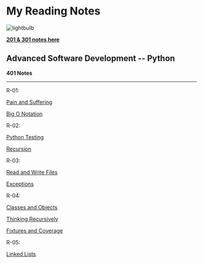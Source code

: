 # My Reading Notes
  
  ![lightbulb](https://user-images.githubusercontent.com/61428656/75473987-fe78c100-594a-11ea-99e6-8322e6af80aa.jpg)


[**201 & 301 notes here**](./ToC-301&201.md)

## Advanced Software Development -- Python ##
**401 Notes**

______________


R-01:

[Pain and Suffering](./pain-and-suffering.md)

[Big O Notation](./big-o.md)

R-02:

[Python Testing](./testing.md)

[Recursion](./recursion.md)

R-03:

[Read and Write Files](./py-read-and-write.md)

[Exceptions](./py-exceptions.md)

R-04: 

[Classes and Objects](./classes-and-objects.md)

[Thinking Recursively](./thinking-recursively.md)

[Fixtures and Coverage](./fixtures-and-coverage.md)

R-05:

[Linked Lists](./linked-lists.md)
